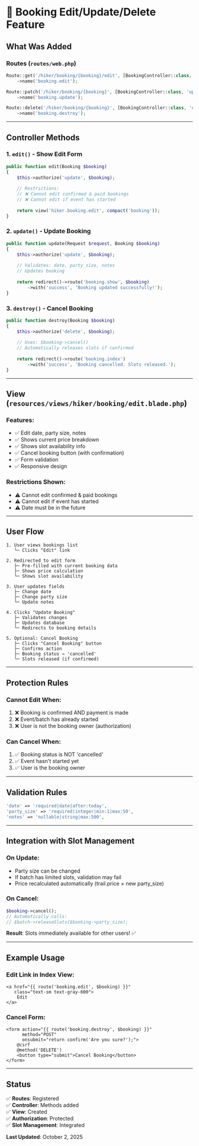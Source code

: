 # 📝 Booking Edit/Update/Delete Feature

## What Was Added

### Routes (`routes/web.php`)
```php
Route::get('/hiker/booking/{booking}/edit', [BookingController::class, 'edit'])
    ->name('booking.edit');

Route::patch('/hiker/booking/{booking}', [BookingController::class, 'update'])
    ->name('booking.update');

Route::delete('/hiker/booking/{booking}', [BookingController::class, 'destroy'])
    ->name('booking.destroy');
```

---

## Controller Methods

### 1. `edit()` - Show Edit Form
```php
public function edit(Booking $booking)
{
    $this->authorize('update', $booking);
    
    // Restrictions:
    // ❌ Cannot edit confirmed & paid bookings
    // ❌ Cannot edit if event has started
    
    return view('hiker.booking.edit', compact('booking'));
}
```

### 2. `update()` - Update Booking
```php
public function update(Request $request, Booking $booking)
{
    $this->authorize('update', $booking);
    
    // Validates: date, party_size, notes
    // Updates booking
    
    return redirect()->route('booking.show', $booking)
        ->with('success', 'Booking updated successfully!');
}
```

### 3. `destroy()` - Cancel Booking
```php
public function destroy(Booking $booking)
{
    $this->authorize('delete', $booking);
    
    // Uses: $booking->cancel()
    // Automatically releases slots if confirmed
    
    return redirect()->route('booking.index')
        ->with('success', 'Booking cancelled. Slots released.');
}
```

---

## View (`resources/views/hiker/booking/edit.blade.php`)

### Features:
- ✅ Edit date, party size, notes
- ✅ Shows current price breakdown
- ✅ Shows slot availability info
- ✅ Cancel booking button (with confirmation)
- ✅ Form validation
- ✅ Responsive design

### Restrictions Shown:
- ⚠️ Cannot edit confirmed & paid bookings
- ⚠️ Cannot edit if event has started
- ⚠️ Date must be in the future

---

## User Flow

```
1. User views bookings list
   └─ Clicks "Edit" link

2. Redirected to edit form
   ├─ Pre-filled with current booking data
   ├─ Shows price calculation
   └─ Shows slot availability

3. User updates fields
   ├─ Change date
   ├─ Change party size
   └─ Update notes

4. Clicks "Update Booking"
   ├─ Validates changes
   ├─ Updates database
   └─ Redirects to booking details

5. Optional: Cancel Booking
   ├─ Clicks "Cancel Booking" button
   ├─ Confirms action
   ├─ Booking status → 'cancelled'
   └─ Slots released (if confirmed)
```

---

## Protection Rules

### Cannot Edit When:
1. ❌ Booking is confirmed AND payment is made
2. ❌ Event/batch has already started
3. ❌ User is not the booking owner (authorization)

### Can Cancel When:
1. ✅ Booking status is NOT 'cancelled'
2. ✅ Event hasn't started yet
3. ✅ User is the booking owner

---

## Validation Rules

```php
'date' => 'required|date|after:today',
'party_size' => 'required|integer|min:1|max:50',
'notes' => 'nullable|string|max:500',
```

---

## Integration with Slot Management

### On Update:
- Party size can be changed
- If batch has limited slots, validation may fail
- Price recalculated automatically (trail.price × new party_size)

### On Cancel:
```php
$booking->cancel();
// Automatically calls:
// $batch->releaseSlots($booking->party_size);
```

**Result**: Slots immediately available for other users! ✅

---

## Example Usage

### Edit Link in Index View:
```blade
<a href="{{ route('booking.edit', $booking) }}" 
   class="text-sm text-gray-600">
    Edit
</a>
```

### Cancel Form:
```blade
<form action="{{ route('booking.destroy', $booking) }}" 
      method="POST" 
      onsubmit="return confirm('Are you sure?');">
    @csrf
    @method('DELETE')
    <button type="submit">Cancel Booking</button>
</form>
```

---

## Status

✅ **Routes**: Registered  
✅ **Controller**: Methods added  
✅ **View**: Created  
✅ **Authorization**: Protected  
✅ **Slot Management**: Integrated

**Last Updated**: October 2, 2025
